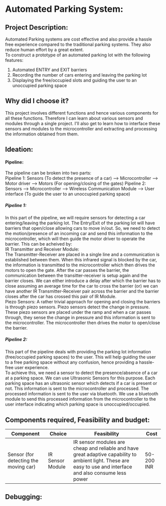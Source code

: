 # Automated Parking System:     
## Project Description:        
Automated Parking systems are cost effective and also provide a hassle free experience compared to the traditional parking systems. They also reduce human effort by a great extent.      
To construct a prototype of an automated parking lot with the following features:      
1) Automated ENTRY and EXIT barriers      
2) Recording the number of cars entering and leaving the parking lot     
3) Displaying the free/occupied slots and guiding the user to an unoccupied parking space                  
## Why did I choose it?   
This project involves different functions and hence various components for all these functions. Therefore I can learn about various sensors and modules through a single project. I'll also get to learn how to interface these sensors and modules to the microcontroller and extracting and processing the information obtained from them.       
## Ideation:       
#### Pipeline:    
The pipeline can be broken into two parts:          
Pipeline 1: Sensors (To detect the presence of a car) --> Microcontroller --> Motor driver --> Motors (For opening/closing of the gates)  Pipeline 2: Sensors --> Microcontroller --> Wireless Communication Module --> User interface (To guide the user to an unoccupied parking space)      
##### Pipeline 1:   
In this part of the pipeline, we will require sensors for detecting a car entering/leaving the parking lot. The Entry/Exit of the parking lot will have barriers that open/close allowing cars to move in/out. So, we need to detect the motion/presence of an incoming car and send this information to the microcontroller, which will then guide the motor driver to operate the barrier. This can be acheived by:   
IR Transmitter and Receiver Module:          
The Transmitter-Receiver are placed in a single line and a communication is established between them. When this infrared signal is blocked by the car, the information is transmitted to the microcontroller which then drives the motors to open the gate. After the car passes the barrier, the communication between the transitter-receiver is setup again and the barrier closes. We can either introduce a delay after which the barrier has to close assuming an average time for the car to cross the barrier (or) we can have another IR Transmitter-Receiver pair across the barrier and the barrier closes after the car has crossed this pair of IR Module.    
Piezo Sensors:  A rather trivial approach for opening and closing the barriers is through piezo sensors. Piezo sensors detect the change in pressure. These piezo sensors are placed under the ramp and when a car passes through, they sense the change in pressure and this information is sent to the microcontroller. The microcontroller then drives the motor to open/close the barrier.      
##### Pipeline 2:     
This part of the pipeline deals with providing the parking lot information (free/occupied parking spaces) to the user. This will help guiding the user to a free parking space without any confusion, hence providing a hassle-free user experience.    
To achieve this, we need a sensor to detect the presence/absence of a car at a parking space. We can use Ultrasonic Sensors for this purpose. Each parking space has an ultrasonic sensor which detects if a car is present or not. This information is sent to the microcontroller and processed. The processed information is sent to the user via bluetooth. We use a bluetooth module to send this processed information from the microcontroller to the user interface indicating which parking space is unoccupied/occupied.        
## Components required, Feasibility and budget:      
| Component | Choice | Feasibility | Cost |       
|-----------|--------|-------------|------|       
| Sensor (for detecting the moving car) | IR Sensor Module | IR sensor modules are cheap and reliable and have great adaptive capability to ambient light. These are easy to use and interface and also consume less power | 50-200 INR|      


## Debugging:    
